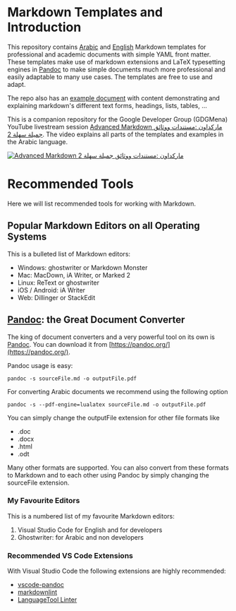 # Markdown Templates and Introduction

This repository contains [Arabic](./arabic-markdown-template.md) and [English](markdown-template.md) Markdown templates for professional and academic documents with simple YAML front matter. These templates make use of markdown extensions and LaTeX typesetting engines in [Pandoc](https://pandoc.org/) to make simple documents much more professional and easily adaptable to many use cases. The templates are free to use and adapt.

The repo also has an [example document](example-simple-markdown-document.md) with content demonstrating and explaining markdown's different text forms, headings, lists, tables, ...

This is a companion repository for the Google Developer Group (GDGMena) YouTube livestream session [Advanced Markdown ماركداون :مستندات ووثائق جميلة سهلة 2](https://www.youtube.com/watch?v=-4OmPelYnfk). The video explains all parts of the templates and examples in the Arabic language.

[![Advanced Markdown ماركداون :مستندات ووثائق جميلة سهلة 2](https://img.youtube.com/vi/-4OmPelYnfk/0.jpg)](https://www.youtube.com/watch?v=-4OmPelYnfk)

# Recommended Tools

Here we will list recommended tools for working with Markdown.

## Popular Markdown Editors on all Operating Systems

This is a bulleted list of Markdown editors:

- Windows: ghostwriter or Markdown Monster
- Mac: MacDown, iA Writer, or Marked 2
- Linux: ReText or ghostwriter
- iOS / Android: iA Writer
- Web: Dillinger or StackEdit

## [Pandoc](https://pandoc.org/): the Great Document Converter

The king of document converters and a very powerful tool on its own is [Pandoc](https://pandoc.org/). You can download it from [https://pandoc.org/](https://pandoc.org/).

Pandoc usage is easy:

```shell
pandoc -s sourceFile.md -o outputFile.pdf
```

For converting Arabic documents we recommend using the following option

```shell
pandoc -s --pdf-engine=lualatex sourceFile.md -o outputFile.pdf
```

You can simply change the outputFile extension for other file formats like

- .doc
- .docx
- .html
- .odt

Many other formats are supported. You can also convert from these formats to Markdown and to each other using Pandoc by simply changing the sourceFile extension.

### My Favourite Editors

This is a numbered list of my favourite Markdown editors:

1. Visual Studio Code for English and for developers
1. Ghostwriter: for Arabic and non developers

### Recommended VS Code Extensions

With Visual Studio Code the following extensions are highly recommended:

- [vscode-pandoc](https://marketplace.visualstudio.com/items?itemName=ChrisChinchilla.vscode-pandoc)
- [markdownlint](https://marketplace.visualstudio.com/items?itemName=DavidAnson.vscode-markdownlint)
- [LanguageTool Linter](https://marketplace.visualstudio.com/items?itemName=davidlday.languagetool-linter)
